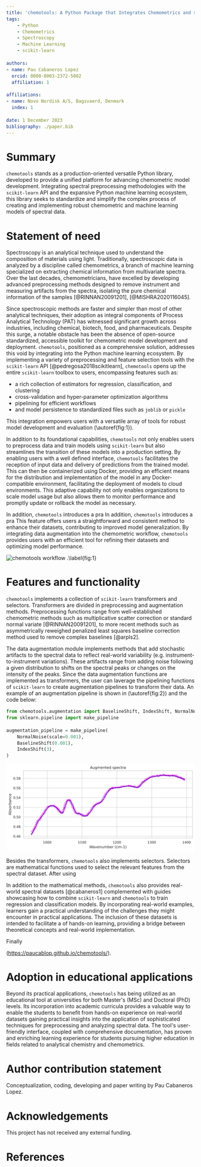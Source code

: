 ```yaml
---
title: 'chemotools: A Python Package that Integrates Chemometrics and scikit-learn'
tags:
    - Python
    - Chemometrics
    - Spectroscopy
    - Machine Learning
    - scikit-learn

authors:
- name: Pau Cabaneros Lopez
  orcid: 0000-0003-2372-5082
  affiliation: 1

affiliations:
- name: Novo Nordisk A/S, Bagsvaerd, Denmark
  index: 1

date: 1 December 2023
bibliography: ./paper.bib
---
```



# Summary

```chemotools``` stands as a production-oriented versatile Python library, developed to provide a unified platform for advancing chemometric model development. Integrating spectral preprocessing methodologies with the ```scikit-learn``` API and the expansive Python machine learning ecosystem, this library seeks to standardize and simplify the complex process of creating and implementing robust chemometric and machine learning models of spectral data. 

# Statement of need

Spectroscopy is an analytical technique used to understand the composition of materials using light. Traditionally, spectroscopic data is analyzed by a discipline called chemometrics, a branch of machine learning specialized on extracting chemical information from multivariate spectra. Over the last decades, chemometricians, have excelled by developing advanced preprocessing methods designed to remove instrument and measuring artifacts from the spectra, isolating the pure chemical information of the samples [@RINNAN20091201], [@MISHRA2020116045]. 

Since spectroscopic methods are faster and simpler than most of other analytical techniques, their adoption as integral components of Process Analytical Technology (PAT) has witnessed significant growth across industries, including chemical, biotech, food, and pharmaceuticals. Despite this surge, a notable obstacle has been the absence of open-source standardized, accessible toolkit for chemometric model development and deployment. ```chemotools```, positioned as a comprehensive solution, addresses this void by integrating into the Python machine learning ecosystem. By implementing a variety of preprocessing and feature selection tools with the ```scikit-learn``` API [@pedregosa2018scikitlearn], ```chemotools``` opens up the entire ```scikit-learn``` toolbox to users, encompassing features such as:

- a rich collection of estimators for regression, classification, and clustering
- cross-validation and hyper-parameter optimization algorithms
- pipelining for efficient workflows
- and model persistence to standardized files such as ```joblib``` or ```pickle```

This integration empowers users with a versatile array of tools for robust model development and evaluation (\autoref{fig:1}).

In addition to its foundational capabilities, ```chemotools``` not only enables users to preprocess data and train models using ```scikit-learn``` but also streamlines the transition of these models into a production setting. By enabling users with a well defined interface, ```chemotools``` facilitates the reception of input data and delivery of predictions from the trained model. This can then be containerized using Docker, providing an efficient means for the distribution and implementation of the model in any Docker-compatible environment, facilitating the deployment of models to cloud environments. This adaptive capability not only enables organizations to scale model usage but also allows them to monitor performance and promptly update or rollback the model as necessary.

In addition, ```chemotools``` introduces a pra
In addition, ```chemotools``` introduces a pra This feature offers users a straightforward and consistent method to enhance their datasets, contributing to improved model generalization. By integrating data augmentation into the chemometric workflow, ```chemotools``` provides users with an efficient tool for refining their datasets and optimizing model performance. 


![chemotools workflow .\label{fig:1}](../assets/images/overview_2.png)


# Features and functionality

```chemotools``` implements a collection of ```scikit-learn``` transformers and selectors. Transformers are divided in preprocessing and augmentation methods. Preprocessing functions range from well-established chemometric methods such as multiplicative scatter correction or standard normal variate [@RINNAN20091201], to more recent methods such as asymmetrically reweighed penalized least squares baseline correction method used to remove complex baselines [@arpls2]. 


The data augmentation module implements methods that add stochastic artifacts to the spectral data to reflect real-world variability (e.g. instrument-to-instrument variations). These artifacts range from adding noise following a given distribution to shifts on the spectral peaks or changes on the intensity of the peaks. Since the data augmentation functions are implemented as transformers, the user can laverage the pipelining functions of ```scikit-learn``` to create augmentation pipelines to transform their data. An example of an augmentation pipeline is shown in (\autoref{fig:2}) and the code below: 


```python
from chemotools.augmentation import BaselineShift, IndexShift, NormalNoise
from sklearn.pipeline import make_pipeline

augmentation_pipeline = make_pipeline(
    NormalNoise(scale=0.001),
    BaselineShift(0.001),
    IndexShift(3),
)

```

![Spectral augmentation. The original spectrum is shown in blue and the augmented spectra are shown in magenta .\label{fig:2}](../assets/images/augmentation_pipeline.svg)


Besides the transformers, ```chemotools``` also implements selectors. Selectors are mathematical functions used to select the relevant features from the spectral dataset. After using  

In addition to the mathematical methods, ```chemotools``` also provides real-world spectral datasets [@cabaneros1] complemented with guides showcasing how to combine ```scikit-learn``` and ```chemotools``` to train regression and classification models. By incorporating real-world examples, learners gain a practical understanding of the challenges  they might encounter in practical applications. The inclusion of these datasets is intended to facilitate a of hands-on learning, providing a bridge between theoretical concepts and real-world implementation. 

Finally 

 (https://paucablop.github.io/chemotools/). 

# Adoption in educational applications

Beyond its practical applications, ```chemotools``` has being utilized as an educational tool at universities for both Master's (MSc) and Doctoral (PhD) levels. Its incorporation into academic curricula provides a valuable way to enable the students to benefit from hands-on experience on real-world datasets gaining practical insights into the application of sophisticated techniques for preprocessing and analyzing spectral data. The tool's user-friendly interface, coupled with comprehensive documentation, has proven and enriching learning experience for students pursuing higher education in fields related to analytical chemistry and chemometrics.

# Author contribution statement

Conceptualization, coding, developing and paper writing by Pau Cabaneros Lopez.

# Acknowledgements

This project has not received any external funding.

# References


